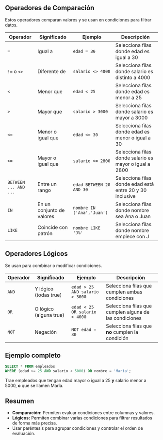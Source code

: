 ## Operadores de Comparación

Estos operadores comparan valores y se usan en condiciones para filtrar datos.

| Operador              | Significado               | Ejemplo                    | Descripción                                              |
| --------------------- | ------------------------- | -------------------------- | -------------------------------------------------------- |
| `=`                   | Igual a                   | `edad = 30`                | Selecciona filas donde edad es igual a 30                |
| `!=` o `<>`           | Diferente de              | `salario <> 4000`          | Selecciona filas donde salario es distinto a 4000        |
| `<`                   | Menor que                 | `edad < 25`                | Selecciona filas donde edad es menor a 25                |
| `>`                   | Mayor que                 | `salario > 3000`           | Selecciona filas donde salario es mayor a 3000           |
| `<=`                  | Menor o igual que         | `edad <= 30`               | Selecciona filas donde edad es menor o igual a 30        |
| `>=`                  | Mayor o igual que         | `salario >= 2800`          | Selecciona filas donde salario es mayor o igual a 2800   |
| `BETWEEN ... AND ...` | Entre un rango            | `edad BETWEEN 20 AND 30`   | Selecciona filas donde edad está entre 20 y 30 inclusive |
| `IN`                  | En un conjunto de valores | `nombre IN ('Ana','Juan')` | Selecciona filas donde nombre sea Ana o Juan             |
| `LIKE`                | Coincide con patrón       | `nombre LIKE 'J%'`         | Selecciona filas donde nombre empiece con J              |

## Operadores Lógicos

Se usan para combinar o modificar condiciones.

|Operador|Significado|Ejemplo|Descripción|
|---|---|---|---|
|`AND`|Y lógico (todas true)|`edad > 25 AND salario > 3000`|Selecciona filas que cumplen ambas condiciones|
|`OR`|O lógico (alguna true)|`edad < 25 OR salario > 4000`|Selecciona filas que cumplen alguna de las condiciones|
|`NOT`|Negación|`NOT edad = 30`|Selecciona filas que **no** cumplen la condición|
## Ejemplo completo
```sql
SELECT * FROM empleados
WHERE (edad >= 25 AND salario < 5000) OR nombre = 'María';

```
Trae empleados que tengan edad mayor o igual a 25 **y** salario menor a 5000, **o** que se llamen María.
## Resumen

- **Comparación:** Permiten evaluar condiciones entre columnas y valores.
- **Lógicos:** Permiten combinar varias condiciones para filtrar resultados de forma más precisa.
- Usar paréntesis para agrupar condiciones y controlar el orden de evaluación.